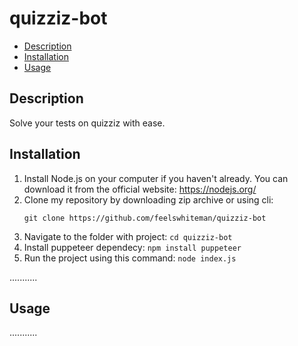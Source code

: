 # quizziz-bot

- [Description](#description)
- [Installation](#installation)
- [Usage](#usage)


## Description

Solve your tests on quizziz with ease.

## Installation

1. Install Node.js on your computer if you haven't already. You can download it from the official website: https://nodejs.org/
2. Clone my repository by downloading zip archive or using cli:
    ```
    git clone https://github.com/feelswhiteman/quizziz-bot
    ```
3. Navigate to the folder with project:
    ```cd quizziz-bot```
4. Install puppeteer dependecy:
    ```npm install puppeteer```
5. Run the project using this command:
    ```node index.js```

...........

## Usage

...........
